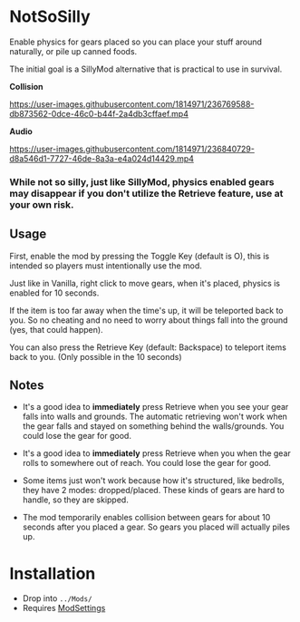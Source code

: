 # NotSoSilly


Enable physics for gears placed so you can place your stuff around naturally, or pile up canned foods.

The initial goal is a SillyMod alternative that is practical to use in survival.

**Collision**  

https://user-images.githubusercontent.com/1814971/236769588-db873562-0dce-46c0-b44f-2a4db3cffaef.mp4

**Audio**  

https://user-images.githubusercontent.com/1814971/236840729-d8a546d1-7727-46de-8a3a-e4a024d14429.mp4

### While not so silly, just like SillyMod, physics enabled gears may disappear **if you don't utilize the **Retrieve** feature**, use at your own risk.

## Usage

First, enable the mod by pressing the Toggle Key (default is O), this is intended so players must intentionally use the mod.

Just like in Vanilla, right click to move gears, when it's placed, physics is enabled for 10 seconds.

If the item is too far away when the time's up, it will be teleported back to you. So no cheating and no need to worry about things fall into the ground (yes, that could happen).

You can also press the Retrieve Key (default: Backspace) to teleport items back to you. (Only possible in the 10 seconds)

## Notes
- It's a good idea to **immediately** press Retrieve when you see your gear falls into walls and grounds. The automatic retrieving won't work when the gear falls and stayed on something behind the walls/grounds. You could lose the gear for good.

- It's a good idea to **immediately** press Retrieve when you when the gear rolls to somewhere out of reach. You could lose the gear for good.

- Some items just won't work because how it's structured, like bedrolls, they have 2 modes: dropped/placed. These kinds of gears are hard to handle, so they are skipped.

- The mod temporarily enables collision between gears for about 10 seconds after you placed a gear. So gears you placed will actually piles up.

# Installation
- Drop into `../Mods/`
- Requires [ModSettings](https://github.com/zeobviouslyfakeacc/ModSettings/releases)
